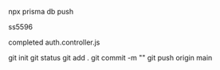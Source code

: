 npx prisma db push

<!-- mongoDB account -->
ss5596

<!-- Register -->
completed
auth.controller.js

git init
git status
git add .
git commit -m ""
git push origin main




